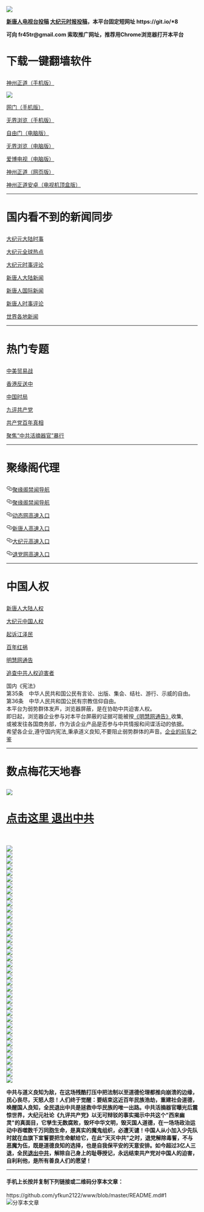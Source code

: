 <a name="1" id="1" target="_blank"></a> <span id="1"></span>
<a name="2" id="2" target="_blank"></a> <span id="2"></span>
<a name="3" id="3" target="_blank"></a> <span id="3"></span>
<a name="4" id="4" target="_blank"></a> <span id="4"></span>
<a name="5" id="5" target="_blank"></a> <span id="5"></span>
<a name="6" id="6" target="_blank"></a> <span id="6"></span>
<a name="7" id="7" target="_blank"></a> <span id="7"></span>
<a name="8" id="8" target="_blank"></a> <span id="8"></span>
<img src="https://raw.githubusercontent.com/yfkun2122/www/master/t/fq1.jpg"><br>
<p><strong><a href="https://github.com/yfkun2122/ntdtv/blob/master/gb/contribute.md#1">新唐人电视台投稿</a>  <a href="https://github.com/yfkun2122/djy/blob/master/gb/about-djy.md#1">大纪元时报投稿</a>，本平台固定短网址 https://git.io/*8</strong></p>
<p><strong>可向 fr45tr@gmail.com 索取推广网址，推荐用Chrome浏览器打开本平台</strong></p>

<h1><p><strong>下载一键翻墙软件</strong></p></h1>
<p><a href="https://raw.githubusercontent.com/SzzdOgate/update/master/extras/SzzdOgate.apk?fldfh2">神州正道（手机版）</a><img src="https://raw.githubusercontent.com/hao369/a/master/benzoutuijian.gif" alt=""></p>
<img src="https://raw.githubusercontent.com/yfkun2122/www/master/t/sz.jpg"><br>
<p><a href="https://raw.githubusercontent.com/oGate2/Up/master/oGate.apk?fldfh2">网门（手机版）</a><img src="https://raw.githubusercontent.com/hao369/a/master/benzoutuijian.gif" alt=""></p>
<p><a href="https://raw.githubusercontent.com/wujieliulan/download/master/um.apk?raw=true">无界浏览（手机版）</a></p>
<p><a href="https://raw.githubusercontent.com/freegate-release/website/gh-pages/files/fgp.zip?fldfh2">自由门（电脑版）</a><img src="https://raw.githubusercontent.com/hao369/a/master/benzoutuijian.gif" alt=""></p>
<p><a href="https://raw.githubusercontent.com/wujieliulan/download/master/u.zip?fldfh2">无界浏览（电脑版）</a><img src="https://raw.githubusercontent.com/hao369/a/master/benzoutuijian.gif" alt=""></p>
<p><a href="https://raw.githubusercontent.com/yfkun2122/www/master/szzd/iPPOTV.zip">爱博电视（电脑版）</a></p>
<p><a href="https://raw.githubusercontent.com/yfkun2122/www/master/szzd/szzdogate.rar?fldfh2">神州正道（网页版）</a></p>
<p><a href="https://raw.githubusercontent.com/SzzdOgate/update/master/extras/SzzdOgateTV.apk?fldfh2">神州正道安卓（电视机顶盒版）</a></p>
<hr>
<h1><p><strong>国内看不到的新闻同步</strong></p></h1>
<p><a target="_blank" href="https://github.com/yfkun2122/djy/blob/master/gb/nsc413.md?flntdtv#1">大纪元大陆时事</a></p>
<p><a target="_blank" href="https://github.com/yfkun2122/djy/blob/master/gb/n24hr.md?flntdtv#1">大纪元全球热点</a></p>
<p><a target="_blank" href="https://github.com/yfkun2122/djy/blob/master/gb/news392.md?flntdtv#1">大纪元时事评论</a></p>
<p><a target="_blank" href="https://github.com/yfkun2122/ntdtv/blob/master/gb/prog204_1.md?flntdtv#1">新唐人大陆新闻</a></p>
<p><a target="_blank" href="https://github.com/yfkun2122/ntdtv/blob/master/gb/prog202_1.md?flntdtv#1">新唐人国际新闻</a></p>
<p><a target="_blank" href="https://github.com/yfkun2122/ntdtv/blob/master/gb/prog207_1.md?flntdtv#1">新唐人时事评论</a></p>
<p><a target="_blank" href="https://github.com/gfw-breaker/banned-news/blob/master/README.md?flntdtv&type=url14">世界各地新闻</a></p>
<hr>
<h1><p><strong>热门专题</strong></p></h1>
<p><a target="_blank" href="https://github.com/yfkun2122/ntdtv/blob/master/gb/prog1745_1.md?flntdtv#1">中美贸易战</a></p>
<p><a target="_blank" href="https://github.com/yfkun2122/ntdtv/blob/master/gb/prog205_1.md?flntdtv#1">香港反送中</a></p>
<p><a target="_blank" href="https://github.com/yfkun2122/ntdtv/blob/master/gb/prog1138_1.md?flntdtv#1">中国时局</a></p>
<p><a target="_blank" href="https://github.com/yfkun2122/djy/blob/master/gb/9p.md?flntdtv#1">九评共产党</a></p>
<p><a target="_blank" href="https://github.com/yfkun2122/ntdtv/blob/master/gb/prog1647_1.md?flntdtv#1">共产党百年真相</a></p>
<p><a target="_blank" href="https://github.com/yfkun2122/ntdtv/blob/master/gb/prog447_1.md?flntdtv#1">聚焦“中共活摘器官”暴行</a></p>


<hr><h1><p>聚缘阁代理</p></h1>
<p>
<a id="user-content-聚缘阁禁闻导航" class="anchor" href="#%E8%81%9A%E7%BC%98%E9%98%81%E7%A6%81%E9%97%BB%E5%AF%BC%E8%88%AA" aria-hidden="true"><svg class="octicon octicon-link" viewbox="0 0 16 16" version="1.1" width="16" height="16" aria-hidden="true"><path fill-rule="evenodd" d="M4 9h1v1H4c-1.5 0-3-1.69-3-3.5S2.55 3 4 3h4c1.45 0 3 1.69 3 3.5 0 1.41-.91 2.72-2 3.25V8.59c.58-.45 1-1.27 1-2.09C10 5.22 8.98 4 8 4H4c-.98 0-2 1.22-2 2.5S3 9 4 9zm9-3h-1v1h1c1 0 2 1.22 2 2.5S13.98 12 13 12H9c-.98 0-2-1.22-2-2.5 0-.83.42-1.64 1-2.09V6.25c-1.09.53-2 1.84-2 3.25C6 11.31 7.55 13 9 13h4c1.45 0 3-1.69 3-3.5S14.5 6 13 6z"></path></svg></a><a href="http://eters532.h5a.hyundai-cme.net/" rel="nofollow">聚缘阁禁闻导航</a><img src="https://camo.githubusercontent.com/9de5211082f16052f31c7c713a37b09ba9251625/68747470733a2f2f7475702e76726165742e63662f6a79672e676966" alt="" data-canonical-src="https://tup.vraet.cf/jyg.gif">
</p>
<p>
<a id="user-content-聚缘阁禁闻导航-1" class="anchor" href="#%E8%81%9A%E7%BC%98%E9%98%81%E7%A6%81%E9%97%BB%E5%AF%BC%E8%88%AA-1" aria-hidden="true"><svg class="octicon octicon-link" viewbox="0 0 16 16" version="1.1" width="16" height="16" aria-hidden="true"><path fill-rule="evenodd" d="M4 9h1v1H4c-1.5 0-3-1.69-3-3.5S2.55 3 4 3h4c1.45 0 3 1.69 3 3.5 0 1.41-.91 2.72-2 3.25V8.59c.58-.45 1-1.27 1-2.09C10 5.22 8.98 4 8 4H4c-.98 0-2 1.22-2 2.5S3 9 4 9zm9-3h-1v1h1c1 0 2 1.22 2 2.5S13.98 12 13 12H9c-.98 0-2-1.22-2-2.5 0-.83.42-1.64 1-2.09V6.25c-1.09.53-2 1.84-2 3.25C6 11.31 7.55 13 9 13h4c1.45 0 3-1.69 3-3.5S14.5 6 13 6z"></path></svg></a><a href="https://orange-math-83de.eh5j7ijdwz3dswa.workers.dev/-----https://dh.1fgheh.ga/" rel="nofollow">聚缘阁禁闻导航</a><img src="https://camo.githubusercontent.com/9de5211082f16052f31c7c713a37b09ba9251625/68747470733a2f2f7475702e76726165742e63662f6a79672e676966" alt="" data-canonical-src="https://tup.vraet.cf/jyg.gif">
</p>
<p>
<a id="user-content-动态网高速入口" class="anchor" href="#%E5%8A%A8%E6%80%81%E7%BD%91%E9%AB%98%E9%80%9F%E5%85%A5%E5%8F%A3" aria-hidden="true"><svg class="octicon octicon-link" viewbox="0 0 16 16" version="1.1" width="16" height="16" aria-hidden="true"><path fill-rule="evenodd" d="M4 9h1v1H4c-1.5 0-3-1.69-3-3.5S2.55 3 4 3h4c1.45 0 3 1.69 3 3.5 0 1.41-.91 2.72-2 3.25V8.59c.58-.45 1-1.27 1-2.09C10 5.22 8.98 4 8 4H4c-.98 0-2 1.22-2 2.5S3 9 4 9zm9-3h-1v1h1c1 0 2 1.22 2 2.5S13.98 12 13 12H9c-.98 0-2-1.22-2-2.5 0-.83.42-1.64 1-2.09V6.25c-1.09.53-2 1.84-2 3.25C6 11.31 7.55 13 9 13h4c1.45 0 3-1.69 3-3.5S14.5 6 13 6z"></path></svg></a><a href="https://orange-math-83de.eh5j7ijdwz3dswa.workers.dev/-----https://ccc.nhhc.com.au" rel="nofollow">动态网高速入口</a><img src="https://camo.githubusercontent.com/0044a7dbc0250711e901ce0312f1c245f8e2f033/68747470733a2f2f7475702e76726165742e63662f6a7967646c2e676966" alt="" data-canonical-src="https://tup.vraet.cf/jygdl.gif">
</p>
<p>
<a id="user-content-新唐人高速入口" class="anchor" href="#%E6%96%B0%E5%94%90%E4%BA%BA%E9%AB%98%E9%80%9F%E5%85%A5%E5%8F%A3" aria-hidden="true"><svg class="octicon octicon-link" viewbox="0 0 16 16" version="1.1" width="16" height="16" aria-hidden="true"><path fill-rule="evenodd" d="M4 9h1v1H4c-1.5 0-3-1.69-3-3.5S2.55 3 4 3h4c1.45 0 3 1.69 3 3.5 0 1.41-.91 2.72-2 3.25V8.59c.58-.45 1-1.27 1-2.09C10 5.22 8.98 4 8 4H4c-.98 0-2 1.22-2 2.5S3 9 4 9zm9-3h-1v1h1c1 0 2 1.22 2 2.5S13.98 12 13 12H9c-.98 0-2-1.22-2-2.5 0-.83.42-1.64 1-2.09V6.25c-1.09.53-2 1.84-2 3.25C6 11.31 7.55 13 9 13h4c1.45 0 3-1.69 3-3.5S14.5 6 13 6z"></path></svg></a><a href="https://orange-math-83de.eh5j7ijdwz3dswa.workers.dev/-----https://ccc.nhhc.com.au" rel="nofollow">新唐人高速入口</a>
</p>
<p>
<a id="user-content-大纪元高速入口" class="anchor" href="#%E5%A4%A7%E7%BA%AA%E5%85%83%E9%AB%98%E9%80%9F%E5%85%A5%E5%8F%A3" aria-hidden="true"><svg class="octicon octicon-link" viewbox="0 0 16 16" version="1.1" width="16" height="16" aria-hidden="true"><path fill-rule="evenodd" d="M4 9h1v1H4c-1.5 0-3-1.69-3-3.5S2.55 3 4 3h4c1.45 0 3 1.69 3 3.5 0 1.41-.91 2.72-2 3.25V8.59c.58-.45 1-1.27 1-2.09C10 5.22 8.98 4 8 4H4c-.98 0-2 1.22-2 2.5S3 9 4 9zm9-3h-1v1h1c1 0 2 1.22 2 2.5S13.98 12 13 12H9c-.98 0-2-1.22-2-2.5 0-.83.42-1.64 1-2.09V6.25c-1.09.53-2 1.84-2 3.25C6 11.31 7.55 13 9 13h4c1.45 0 3-1.69 3-3.5S14.5 6 13 6z"></path></svg></a><a href="https://orange-math-83de.eh5j7ijdwz3dswa.workers.dev/-----https://ccc.nhhc.com.au" rel="nofollow">大纪元高速入口</a>
</p>
<p>
<a id="user-content-退党网高速入口" class="anchor" href="#%E9%80%80%E5%85%9A%E7%BD%91%E9%AB%98%E9%80%9F%E5%85%A5%E5%8F%A3" aria-hidden="true"><svg class="octicon octicon-link" viewbox="0 0 16 16" version="1.1" width="16" height="16" aria-hidden="true"><path fill-rule="evenodd" d="M4 9h1v1H4c-1.5 0-3-1.69-3-3.5S2.55 3 4 3h4c1.45 0 3 1.69 3 3.5 0 1.41-.91 2.72-2 3.25V8.59c.58-.45 1-1.27 1-2.09C10 5.22 8.98 4 8 4H4c-.98 0-2 1.22-2 2.5S3 9 4 9zm9-3h-1v1h1c1 0 2 1.22 2 2.5S13.98 12 13 12H9c-.98 0-2-1.22-2-2.5 0-.83.42-1.64 1-2.09V6.25c-1.09.53-2 1.84-2 3.25C6 11.31 7.55 13 9 13h4c1.45 0 3-1.69 3-3.5S14.5 6 13 6z"></path></svg></a><a href="https://orange-math-83de.eh5j7ijdwz3dswa.workers.dev/-----https://ccc.nhhc.com.au" rel="nofollow">退党网高速入口</a>
</p>
<p>
<hr>
<h1><p><strong>中国人权</strong></p></h1>
<p><a target="_blank" href="https://github.com/yfkun2122/ntdtv/blob/master/gb/prog1135_1.md?fldfyfkun2122#1">新唐人大陆人权</a></p>
<p><a target="_blank" href="https://github.com/yfkun2122/djy/blob/master/gb/ncid278.md?fldfyfkun2122#1">大纪元中国人权</a></p>
<p><a target="_blank" href="https://github.com/yfkun2122/djy/blob/master/gb/nf6123.md?fldfyfkun2122#1">起诉江泽民</a></p>
<p><a target="_blank" href="https://github.com/yfkun2122/ntdtv/blob/master/gb/prog1704_1.md?fldfyfkun2122#1">百年红祸</a></p>
<p><a href="https://github.com/yfkun2122/djy/blob/master/gb/mh/mhtg.md#1">明慧网通告</a></p>
<p><a target="_blank" href="https://github.com/yfkun2122/ntdtv/blob/master/gb/prog422209_1.md?fldfyfkun2122#1">追查中共人权迫害者</a></p>
国内《宪法》<br>
第35条　中华人民共和国公民有言论、出版、集会、结社、游行、示威的自由。<br>
第36条　中华人民共和国公民有宗教信仰自由。<br>
本平台为弱势群体发声，浏览器屏蔽，是在协助中共迫害人权。<br>
即日起，浏览器企业参与对本平台屏蔽的证据可能被按<a target="_blank" href="https://github.com/yfkun2122/djy/blob/master/gb/mh/mhtg.md?fldfyfkun2122#1">《明慧网通告》</a>收集,<br>
或被发往各国商务部，作为该企业产品是否参与中共情报和间谍活动的依据。<br>
希望各企业,遵守国内宪法,秉承道义良知,不要阻止弱势群体的声音。<a target="_blank" href="https://github.com/yfkun2122/djy/blob/master/gb/rq.md?fldfyfkun2122#1">企业的前车之鉴</a>
<hr>
<h1><p><strong>数点梅花天地春</strong></p></h1>
<img src="https://raw.githubusercontent.com/yfkun2122/www/master/t/01.jpg">
<h1><strong><a href="https://s3-us-west-1.amazonaws.com/ogaten/show.htm?ogQuit.aspx&from=852" rel="nofollow">点击这里 退出中共</a></strong></h1><br>
<br>
<a name="9" id="9" target="_blank"></a> <span id="9"></span>
<img src="https://raw.githubusercontent.com/yfkun2122/www/master/t/03.jpg"><br>
<img src="https://raw.githubusercontent.com/yfkun2122/www/master/t/04.jpg"><br>
<img src="https://raw.githubusercontent.com/yfkun2122/www/master/t/06.jpg"><br>
<img src="https://raw.githubusercontent.com/yfkun2122/www/master/t/07.jpg"><br>
<img src="https://raw.githubusercontent.com/yfkun2122/www/master/t/10.jpg"><br>
<img src="https://raw.githubusercontent.com/yfkun2122/www/master/t/11.jpg"><br>
<img src="https://raw.githubusercontent.com/yfkun2122/www/master/t/12.jpg"><br>
<img src="https://raw.githubusercontent.com/yfkun2122/www/master/t/13.jpg"><br>
<img src="https://raw.githubusercontent.com/yfkun2122/www/master/t/14.jpg"><br>
<img src="https://raw.githubusercontent.com/yfkun2122/www/master/t/15.jpg"><br>
<img src="https://raw.githubusercontent.com/yfkun2122/www/master/t/16.jpg"><br>
<img src="https://raw.githubusercontent.com/yfkun2122/www/master/t/17.jpg"><br>
<img src="https://raw.githubusercontent.com/yfkun2122/www/master/t/18.jpg"><br>
<img src="https://raw.githubusercontent.com/yfkun2122/www/master/t/19.jpg"><br>
<img src="https://raw.githubusercontent.com/yfkun2122/www/master/t/20.jpg"><br>
<img src="https://raw.githubusercontent.com/yfkun2122/www/master/t/21.jpg"><br>
<img src="https://raw.githubusercontent.com/yfkun2122/www/master/t/22.jpg"><br>
<img src="https://raw.githubusercontent.com/yfkun2122/www/master/t/23.jpg"><br>
<img src="https://raw.githubusercontent.com/yfkun2122/www/master/t/24.jpg"><br>
<img src="https://raw.githubusercontent.com/yfkun2122/www/master/t/25.jpg"><br>
<img src="https://raw.githubusercontent.com/yfkun2122/www/master/t/26.jpg"><br>
<img src="https://raw.githubusercontent.com/yfkun2122/www/master/t/27.jpg"><br>
<img src="https://raw.githubusercontent.com/yfkun2122/www/master/t/28.jpg"><br>
<img src="https://raw.githubusercontent.com/yfkun2122/www/master/t/29.jpg"><br>
<img src="https://raw.githubusercontent.com/yfkun2122/www/master/t/30.jpg"><br>
<img src="https://raw.githubusercontent.com/yfkun2122/www/master/t/31.jpg"><br>
<img src="https://raw.githubusercontent.com/yfkun2122/www/master/t/32.jpg"><br>
<img src="https://raw.githubusercontent.com/yfkun2122/www/master/t/33.jpg"><br>
<img src="https://raw.githubusercontent.com/yfkun2122/www/master/t/34.jpg"><br>
<img src="https://raw.githubusercontent.com/yfkun2122/www/master/t/35.jpg"><br>
<img src="https://raw.githubusercontent.com/yfkun2122/www/master/t/36.jpg"><br>
<img src="https://raw.githubusercontent.com/yfkun2122/www/master/t/37.jpg"><br>
<img src="https://raw.githubusercontent.com/yfkun2122/www/master/t/38.jpg"><br>
<img src="https://raw.githubusercontent.com/yfkun2122/www/master/t/39.jpg"><br>
<img src="https://raw.githubusercontent.com/yfkun2122/www/master/t/40.jpg"><br>
<img src="https://raw.githubusercontent.com/yfkun2122/www/master/t/41.jpg"><br>
<img src="https://raw.githubusercontent.com/yfkun2122/www/master/t/42.jpg"><br>
<img src="https://raw.githubusercontent.com/yfkun2122/www/master/t/43.jpg"><br>
<img src="https://raw.githubusercontent.com/yfkun2122/www/master/t/44.jpg"><br>
<p><p><strong>中共与道义良知为敌，在这场残酷打压中把法制以至道德伦理都推向崩溃的边缘，民心丧尽，天怒人怨！人们终于觉醒：要结束这近百年民族浩劫，重建社会道德，唤醒国人良知，全民退出中共是拯救中华民族的唯一出路。中共活摘器官曝光后震惊世界，大纪元社论《九评共产党》以无可辩驳的事实揭示中共这个"西来幽灵"的真面目，它孳生无数腐败，毁坏中华文明，毁灭国人道德，在一场场政治运动中吞噬数千万同胞生命，是真实的魔鬼组织，必遭天谴！中国人从小加入少先队时就在血旗下宣誓要把生命献给它，在此"天灭中共"之时，退党解除毒誓，不与恶魔为伍，既是道德良知的选择，也是自我保平安的天意安排。如今超过3亿人三退，全民<a href="https://s3-us-west-1.amazonaws.com/ogaten/show.htm?ogQuit.aspx&from=852" rel="nofollow">退出中共</a>，解除自己身上的耻辱授记，永远结束共产党对中国人的迫害，自利利他，是所有善良人们的愿望！</strong></p></p>
<hr>
<h4>手机上长按并复制下列链接或二维码分享本文章：</h4>https://github.com/yfkun2122/www/blob/master/README.md#1<br><img src="http://d1p1.ip.zn2.us/v.php?action=qrcode&url=https://github.com/yfkun2122/www/blob/master/README.md%231" title="分享本文章"></img

